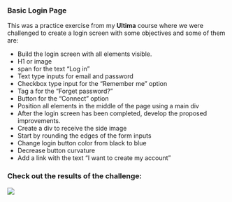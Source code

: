 ### Basic Login Page

This was a practice exercise from my **Ultima** course where we were challenged to create a login screen with some objectives and some of them are:

* Build the login screen with all elements visible.
* H1 or image
* span for the text “Log in”
* Text type inputs for email and password
* Checkbox type input for the “Remember me” option
* Tag a for the “Forget password?”
* Button for the “Connect” option
* Position all elements in the middle of the page using a main div
* After the login screen has been completed, develop the proposed improvements.
* Create a div to receive the side image
* Start by rounding the edges of the form inputs
* Change login button color from black to blue
* Decrease button curvature
* Add a link with the text “I want to create my account”
### Check out the results of the challenge:

<img src="https://media.discordapp.net/attachments/1120498631582158949/1184926978260881598/image.png" style="max-width: 100%; display: inline-block;">
